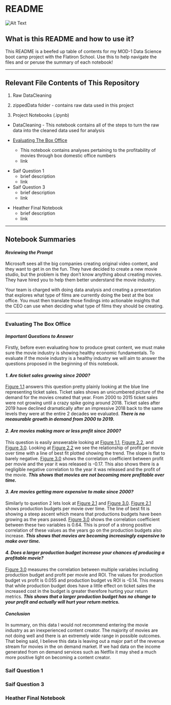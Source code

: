 # README
![Alt Text](https://media.giphy.com/media/3o6Ztr61bWRy8aDBJu/giphy.gif)


## What is this README and how to use it?
This README is a beefed up table of contents for my MOD-1 Data Science boot camp project with the Flatiron School. Use this to help navigate the files and or peruse the summary of each notebook!
__________________________________________________________________

## Relevant File Contents of This Repository
1. Raw DataCleaning
  1. zippedData folder - contains raw data used in this project <br/>

2. Project Notebooks (.ipynb)
  * DataCleaning - This notebook contains all of the steps to turn the raw data into the cleaned data used for analysis <br/>

  * [Evaluating The Box Office]()
    - This notebook contains analyses pertaining to the profitability of movies through box domestic office numbers
    - link
  - Saif Question 1
    - brief description
    - link
  - Saif Question 3
    - brief description
    - link
  * Heather Final Notebook
    * brief description
    * link
___________________________________________________________________________________________
## Notebook Summaries

#### ***Reviewing the Prompt***
Microsoft sees all the big companies creating original video content, and they want to get in on the fun. They have decided to create a new movie studio, but the problem is they don’t know anything about creating movies. They have hired you to help them better understand the movie industry.

Your team is charged with doing data analysis and creating a presentation that explores what type of films are currently
doing the best at the box office. You must then translate those findings into actionable insights that the CEO can use when deciding what type of films they should be creating.
______________________________________________________________
### Evaluating The Box Office
#### ***Important Questions to Answer***<br/>
Firstly, before even evaluating how to produce great content, we must make sure the movie industry is showing healthy economic fundamentals. To evaluate if the movie industry is a healthy industry we will aim to answer the questions proposed in the beginning of this notebook.

#### ***1. Are ticket sales growing since 2000?***<br/>
[Figure 1.1](https://github.com/bsamaha/dsc-mod-1-project-v2-1-onl01-dtsc-ft-041320/blob/master/figureImages/Figure%20%201.0.png) answers this question pretty plainly looking at the blue line representing ticket sales. Ticket sales shows an unicumbered picture of the demand for the movies created that year. From 2000 to 2015 ticket sales were not growing until a crazy spike going around 2018. Ticket sales after 2019 have declined dramatically after an impressive 2018 back to the same levels they were at the entire 2 decades we evaluated. ***There is no measurable growth in demand from 2000 to 2019.***


#### ***2. Are movies making more or less profit since 2000?***<br/>
This question is easily answerable looking at [Figure 1.1](https://github.com/bsamaha/dsc-mod-1-project-v2-1-onl01-dtsc-ft-041320/blob/master/figureImages/Figure%20%201.0.png), [Figure 2.2](https://github.com/bsamaha/dsc-mod-1-project-v2-1-onl01-dtsc-ft-041320/blob/master/figureImages/Figure%202.2.png), and [Figure 3.0](https://github.com/bsamaha/dsc-mod-1-project-v2-1-onl01-dtsc-ft-041320/blob/master/figureImages/Figure%203.0.png). Looking at [Figure 2.2](https://github.com/bsamaha/dsc-mod-1-project-v2-1-onl01-dtsc-ft-041320/blob/master/figureImages/Figure%202.2.png) we see the relationship of profit per movie over time with a line of best fit plotted showing the trend. The slope is flat to barely negative. [Figure 3.0](https://github.com/bsamaha/dsc-mod-1-project-v2-1-onl01-dtsc-ft-041320/blob/master/figureImages/Figure%203.0.png) shows the correlation coefficient between profit per movie and the year it was released is -0.17. This also shows there is a negligible negative correlation to the year it was released and the profit of the movie. ***This shows that movies are not becoming more profitable over time.***


#### ***3. Are movies getting more expensive to make since 2000?***<br/>
Similarly to question 2 lets look at [Figure 2.1](https://github.com/bsamaha/dsc-mod-1-project-v2-1-onl01-dtsc-ft-041320/blob/master/figureImages/Figure%202.1.png) and [Figure 3.0](https://github.com/bsamaha/dsc-mod-1-project-v2-1-onl01-dtsc-ft-041320/blob/master/figureImages/Figure%203.0.png). [Figure 2.1](https://github.com/bsamaha/dsc-mod-1-project-v2-1-onl01-dtsc-ft-041320/blob/master/figureImages/Figure%202.1.png) shows production budgets per movie over time. The line of best fit is showing a steep ascent which means that productions budgets have been growing as the years passed. [Figure 3.0](https://github.com/bsamaha/dsc-mod-1-project-v2-1-onl01-dtsc-ft-041320/blob/master/figureImages/Figure%203.0.png) shows the correlation coefficient between these two variables is 0.64. This is proof of a strong positive correlation of these values as the years go on the production budgets also increase. ***This shows that movies are becoming increasingly expensive to make over time.***


#### ***4. Does a larger production budget increase your chances of producing a profitable movie?*** <br/>
[Figure 3.0](https://github.com/bsamaha/dsc-mod-1-project-v2-1-onl01-dtsc-ft-041320/blob/master/figureImages/Figure%203.0.png) measures the correlation between multiple variables including production budget and profit per movie and ROI. The values for production budget vs profit is 0.055 and production budget vs ROI is -0.14. This means that while production budget does have a little effect on ticket sales the increased cost in the budget is greater therefore hurting your return metrics. ***This shows that a larger production budget has no change to your profit and actually will hurt your return metrics.***

#### ***Conclusion***
In summary, on this data I would not recommend entering the movie industry as an inexperienced content creator. The majority of movies are not doing well and there is an extremely wide range in possible outcomes. That being said, I believe this data is leaving out a major part of the revenue stream for movies in the on demand market. If we had data on the income generated from on demand services such as Netflix it may shed a much more positive light on becoming a content creator.

### Saif Question 1
### Saif Question 3
### Heather Final Notebook
